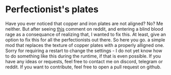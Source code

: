 # Perfectionist's plates

Have you ever noticed that copper and iron plates are not aligned? No? Me neither. But after seeing [this](https://www.reddit.com/r/Factoriohno/s/2rH6vwGqgG) comment on reddit, and entering a blind blood rage as a consequance of realizing that, I wanted to fix this. At least, give an option to fix this for all the perfectionists out there. So here you go. a simple mod that replaces the texture of copper plates with a properly alligned one. Sorry for requiring a restart to change the settings - I do not yet know how to do something like this during the runtime, if that is even possible. If you have any ideas or requests, feel free to contact me on discord, telegram or reddit. If you want to contribute, feel free to open a pull request on github.
